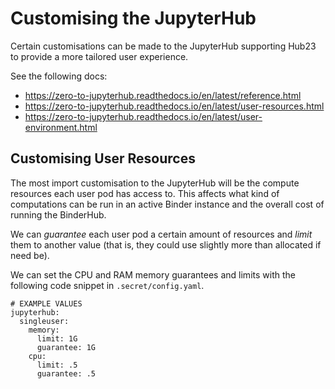 # Customising the JupyterHub

Certain customisations can be made to the JupyterHub supporting Hub23 to provide a more tailored user experience.

See the following docs:
* https://zero-to-jupyterhub.readthedocs.io/en/latest/reference.html
* https://zero-to-jupyterhub.readthedocs.io/en/latest/user-resources.html
* https://zero-to-jupyterhub.readthedocs.io/en/latest/user-environment.html

## Customising User Resources

The most import customisation to the JupyterHub will be the compute resources each user pod has access to.
This affects what kind of computations can be run in an active Binder instance and the overall cost of running the BinderHub.

We can _guarantee_ each user pod a certain amount of resources and _limit_ them to another value (that is, they could use slightly more than allocated if need be).

We can set the CPU and RAM memory guarantees and limits with the following code snippet in `.secret/config.yaml`.

```
# EXAMPLE VALUES
jupyterhub:
  singleuser:
    memory:
      limit: 1G
      guarantee: 1G
    cpu:
      limit: .5
      guarantee: .5
```

